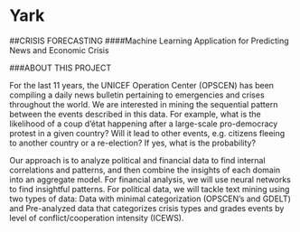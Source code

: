 # Yark

##CRISIS FORECASTING
####Machine Learning Application for Predicting News and Economic Crisis

###ABOUT THIS PROJECT

For the last 11 years, the UNICEF Operation Center (OPSCEN) has been compiling a daily news bulletin pertaining to emergencies and crises throughout the world. We are interested in mining the sequential pattern between the events described in this data. For example, what is the likelihood of a coup d’état happening after a large-scale pro-democracy protest in a given country? Will it lead to other events, e.g. citizens fleeing to another country or a re-election? If yes, what is the probability?

Our approach is to analyze political and financial data to find internal correlations and patterns, and then combine the insights of each domain into an aggregate model. For financial analysis, we will use neural networks to find insightful patterns. For political data, we will tackle text mining using two types of data: Data with minimal categorization (OPSCEN’s and GDELT) and Pre-analyzed data that categorizes crisis types and grades events by level of conflict/cooperation intensity (ICEWS).


